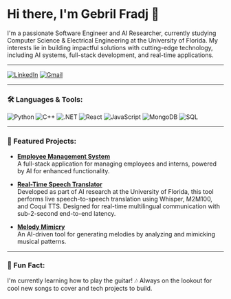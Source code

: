 <!-- Title -->
# Hi there, I'm Gebril Fradj 👋 

<!-- Introduction -->
I'm a passionate Software Engineer and AI Researcher, currently studying Computer Science & Electrical Engineering at the University of Florida. My interests lie in building impactful solutions with cutting-edge technology, including AI systems, full-stack development, and real-time applications.

---

<!-- Badges -->
[![LinkedIn](https://img.shields.io/badge/LinkedIn-Gebril%20Fradj-blue)](https://www.linkedin.com/in/gebrilfradj/)
[![Gmail](https://img.shields.io/badge/Gmail-gebilfradj1%40gmail.com-red)](mailto:gebrilfradj1@gmail.com)

---

<!-- Languages and Tools -->
### 🛠️ Languages & Tools:

![Python](https://img.shields.io/badge/-Python-000?&logo=Python)
![C++](https://img.shields.io/badge/-C++-000?&logo=cplusplus)
![.NET](https://img.shields.io/badge/-.NET-000?&logo=dotnet)
![React](https://img.shields.io/badge/-React-000?&logo=React)
![JavaScript](https://img.shields.io/badge/-JavaScript-000?&logo=JavaScript)
![MongoDB](https://img.shields.io/badge/-MongoDB-000?&logo=MongoDB)
![SQL](https://img.shields.io/badge/-SQL-000?&logo=SQL)

---

<!-- Featured Projects -->
### 🚀 Featured Projects:
- **[Employee Management System](https://github.com/gebrilfradj/EmployeeManagementSystem1)**  
  A full-stack application for managing employees and interns, powered by AI for enhanced functionality.

- **[Real-Time Speech Translator](https://github.com/gebrilfradj/realtime-speech-translator)**  
  Developed as part of AI research at the University of Florida, this tool performs live speech-to-speech translation using Whisper, M2M100, and Coqui TTS. Designed for real-time multilingual communication with sub-2-second end-to-end latency.

- **[Melody Mimicry](https://github.com/FluffyNova/Melody-Mimicry)**  
  An AI-driven tool for generating melodies by analyzing and mimicking musical patterns.

---

<!-- Fun Fact -->
### 🎸 Fun Fact:
I'm currently learning how to play the guitar! 🎶 Always on the lookout for cool new songs to cover and tech projects to build.
